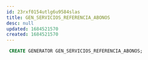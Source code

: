 ```yaml
---
id: 23rxf0154utlg6u9584slas
title: GEN_SERVICIOS_REFERENCIA_ABONOS
desc: null
updated: 1684521570
created: 1684521570
---
```



```sql
 CREATE GENERATOR GEN_SERVICIOS_REFERENCIA_ABONOS;
```
